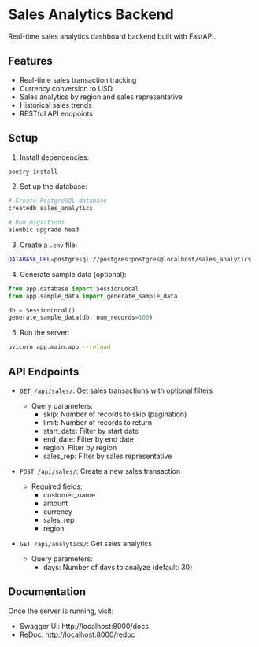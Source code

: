 # Sales Analytics Backend

Real-time sales analytics dashboard backend built with FastAPI.

## Features

- Real-time sales transaction tracking
- Currency conversion to USD
- Sales analytics by region and sales representative
- Historical sales trends
- RESTful API endpoints

## Setup

1. Install dependencies:
```bash
poetry install
```

2. Set up the database:
```bash
# Create PostgreSQL database
createdb sales_analytics

# Run migrations
alembic upgrade head
```

3. Create a `.env` file:
```bash
DATABASE_URL=postgresql://postgres:postgres@localhost/sales_analytics
```

4. Generate sample data (optional):
```python
from app.database import SessionLocal
from app.sample_data import generate_sample_data

db = SessionLocal()
generate_sample_data(db, num_records=100)
```

5. Run the server:
```bash
uvicorn app.main:app --reload
```

## API Endpoints

- `GET /api/sales/`: Get sales transactions with optional filters
  - Query parameters:
    - skip: Number of records to skip (pagination)
    - limit: Number of records to return
    - start_date: Filter by start date
    - end_date: Filter by end date
    - region: Filter by region
    - sales_rep: Filter by sales representative

- `POST /api/sales/`: Create a new sales transaction
  - Required fields:
    - customer_name
    - amount
    - currency
    - sales_rep
    - region

- `GET /api/analytics/`: Get sales analytics
  - Query parameters:
    - days: Number of days to analyze (default: 30)

## Documentation

Once the server is running, visit:
- Swagger UI: http://localhost:8000/docs
- ReDoc: http://localhost:8000/redoc
